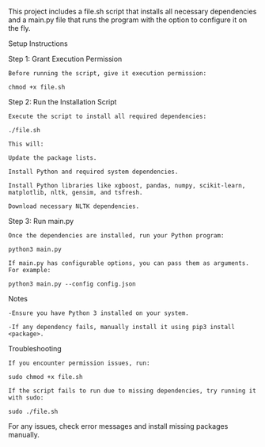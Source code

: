 This project includes a file.sh script that installs all necessary dependencies and a main.py file that runs the program with the option to configure it on the fly.

Setup Instructions

Step 1: Grant Execution Permission

    Before running the script, give it execution permission:

    chmod +x file.sh

Step 2: Run the Installation Script

    Execute the script to install all required dependencies:

    ./file.sh

    This will:

    Update the package lists.

    Install Python and required system dependencies.

    Install Python libraries like xgboost, pandas, numpy, scikit-learn, matplotlib, nltk, gensim, and tsfresh.

    Download necessary NLTK dependencies.

Step 3: Run main.py

    Once the dependencies are installed, run your Python program:

    python3 main.py

    If main.py has configurable options, you can pass them as arguments. For example:

    python3 main.py --config config.json

Notes

    -Ensure you have Python 3 installed on your system.

    -If any dependency fails, manually install it using pip3 install <package>.

Troubleshooting

    If you encounter permission issues, run:

    sudo chmod +x file.sh

    If the script fails to run due to missing dependencies, try running it with sudo:

    sudo ./file.sh

For any issues, check error messages and install missing packages manually.
